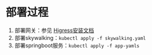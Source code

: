 # 部署过程
1. 部署网关：参见 [Higress安装文档](http://higress.io/zh-cn/docs/user/quickstart/)
2. 部署skywalking：`kubectl apply -f skywalking.yaml`
3. 部署springboot服务：`kubectl apply -f app-yamls`